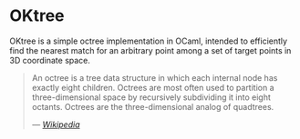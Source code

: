 # OKtree

OKtree is a simple octree implementation in OCaml, intended to efficiently find the nearest match for an arbitrary point among a set of target points in 3D coordinate space.

> An octree is a tree data structure in which each internal node has exactly eight children. Octrees are most often used to partition a three-dimensional space by recursively subdividing it into eight octants. Octrees are the three-dimensional analog of quadtrees.
>
> &mdash; <cite>[Wikipedia](https://en.wikipedia.org/wiki/Octree)</cite>
